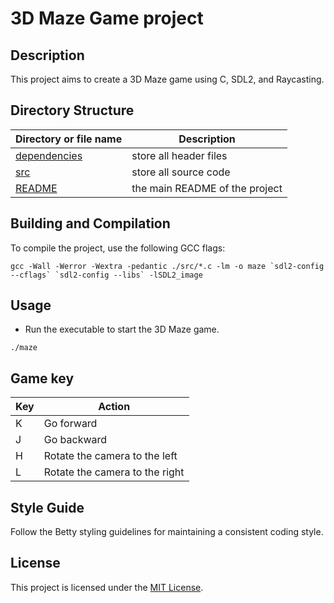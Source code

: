 # 3D Maze Game project

## Description
This project aims to create a 3D Maze game using C, SDL2, and Raycasting.

## Directory Structure

|Directory or file name | Description |
|-----------------------|-------------|
| [dependencies](dependencies) | store all header files |
| [src](src) | store all source code |
| [README](README.md)            | the main README of the project

## Building and Compilation
To compile the project, use the following GCC flags:
```
gcc -Wall -Werror -Wextra -pedantic ./src/*.c -lm -o maze `sdl2-config --cflags` `sdl2-config --libs` -lSDL2_image
```

## Usage
- Run the executable to start the 3D Maze game.
```
./maze
```

## Game key

|Key | Action |
|-----------------------|-------------|
| K | Go forward |
| J | Go backward |
| H | Rotate the camera to the left |
| L | Rotate the camera to the right |

## Style Guide
Follow the Betty styling guidelines for maintaining a consistent coding style.

## License
This project is licensed under the [MIT License](LICENSE).

